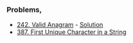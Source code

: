 ### Problems,
- [242. Valid Anagram](https://leetcode.com/problems/valid-anagram/) - [Solution](https://www.youtube.com/watch?v=Ciz7yYRlm-0)
- [387. First Unique Character in a String](https://leetcode.com/problems/first-unique-character-in-a-string/)
